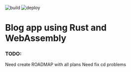 ![build](https://github.com/0k6r/kpetrov/workflows/build/badge.svg)
![deploy](https://github.com/0k6r/kpetrov/workflows/deploy/badge.svg)

# Blog app using Rust and WebAssembly


### TODO:

Need create ROADMAP with all plans
Need fix cd problems